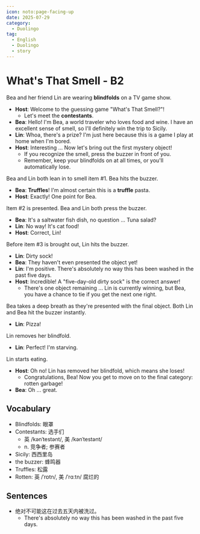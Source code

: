 ```yaml
---
icon: noto:page-facing-up
date: 2025-07-29
category:
  - Duolingo
tag:
  - English
  - Duolingo
  - story
---
```


# What's That Smell - B2

Bea and her friend Lin are wearing **blindfolds** on a TV game show.

- **Host**: Welcome to the guessing game "What's That Smell?"!
  - Let's meet the **contestants**.
- **Bea**: Hello! I'm Bea, a world traveler who loves food and wine. I have an excellent sense of smell, so I'll definitely win the trip to Sicily.
- **Lin**: Whoa, there's a prize? I'm just here because this is a game I play at home when I'm bored.
- **Host**: Interesting ... Now let's bring out the first mystery object!
  - If you recognize the smell, press the buzzer in front of you.
  - Remember, keep your blindfolds on at all times, or you'll automatically lose.

Bea and Lin both lean in to smell item #1. Bea hits the buzzer.

- **Bea**: **Truffles**! I'm almost certain this is a **truffle** pasta.
- **Host**: Exactly! One point for Bea.

Item #2 is presented. Bea and Lin both press the buzzer.

- **Bea**: It's a saltwater fish dish, no question ... Tuna salad?
- **Lin**: No way! It's cat food!
- **Host**: Correct, Lin!

Before item #3 is brought out, Lin hits the buzzer.

- **Lin**: Dirty sock!
- **Bea**: They haven't even presented the object yet!
- **Lin**: I'm positive. There's absolutely no way this has been washed in the past five days.
- **Host**: Incredible! A "five-day-old dirty sock" is the correct answer!
  - There's one object remaining ... Lin is currently winning, but Bea, you have a chance to tie if you get the next one right.

Bea takes a deep breath as they're presented with the final object. Both Lin and Bea hit the buzzer instantly.

- **Lin**: Pizza!

Lin removes her blindfold.

- **Lin**: Perfect! I'm starving.

Lin starts eating.

- **Host**: Oh no! Lin has removed her blindfold, which means she loses!
  - Congratulations, Bea! Now you get to move on to the final category: rotten garbage!
- **Bea**: Oh ... great.

## Vocabulary

- Blindfolds: 眼罩
- Contestants: 选手们
  - 英 /kənˈtestənt/, 美 /kənˈtestənt/
  - n. 竞争者; 参赛者
- Sicily: 西西里岛
- the buzzer: 蜂鸣器
- Truffles: 松露
- Rotten: 英 /ˈrɒtn/, 美 /ˈrɑːtn/ 腐烂的

## Sentences

- 绝对不可能这在过去五天内被洗过。
  - There's absolutely no way this has been washed in the past five days.
